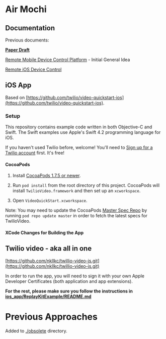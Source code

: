 # Air Mochi

## Documentation

Previous documents:

[**Paper Draft**](https://docs.google.com/document/d/1Y7w5y147_bf0vlU7O_HW6c0dMW8QC3tgOgNGfFblZtw/edit#)

[Remote Mobile Device Control Platform](https://docs.google.com/document/d/1Kg74af_1J9uLzbWR60PTGsjHaetOnjZ7K9lmVM_Wh_c/edit) - Initial General Idea

[Remote iOS Device Control](https://docs.google.com/document/d/14HrDbSchzDDFgsLERrwz1M5m7oQYkj_VtjeZaJcDImo/edit)

## iOS App

Based on [https://github.com/twilio/video-quickstart-ios](https://github.com/twilio/video-quickstart-ios).

### Setup

This repository contains example code written in both Objective-C and Swift. The Swift examples use Apple's Swift 4.2 programming language for iOS.

If you haven't used Twilio before, welcome! You'll need to [Sign up for a Twilio account](https://www.twilio.com/try-twilio) first. It's free!

#### CocoaPods

1. Install [CocoaPods 1.7.5 or newer](https://guides.cocoapods.org/using/getting-started.html).

2. Run `pod install` from the root directory of this project. CocoaPods will install `TwilioVideo.framework` and then set up an `xcworkspace`.

3. Open `VideoQuickStart.xcworkspace`.

Note: You may need to update the CocoaPods [Master Spec Repo](https://github.com/CocoaPods/Specs) by running `pod repo update master` in order to fetch the latest specs for TwilioVideo.

#### XCode Changes for Building the App

## Twilio video - aka all in one

[https://github.com/nkllkc/twillio-video-js.git](https://github.com/nkllkc/twillio-video-js.git)

In order to run the app, you will need to sign it with your own Apple Developer Certificates (both application and app extensions). 

**For the rest, please make sure you follow the instructions in [ios_app/ReplayKitExample/README.md]()**

# Previous Approaches

Added to [./obsolete]() directory. 
